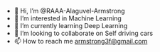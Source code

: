 - 👋 Hi, I’m @RAAA-Alaguvel-Armstrong
- 👀 I’m interested in Machine Learning
- 🌱 I’m currently learning Deep Learning
- 💞️ I’m looking to collaborate on Self driving cars
- 📫 How to reach me armstrong3f@gmail.com

<!---
RAAA-Alaguvel-Armstrong/RAAA-Alaguvel-Armstrong is a ✨ special ✨ repository because its `README.md` (this file) appears on your GitHub profile.
You can click the Preview link to take a look at your changes.
--->
